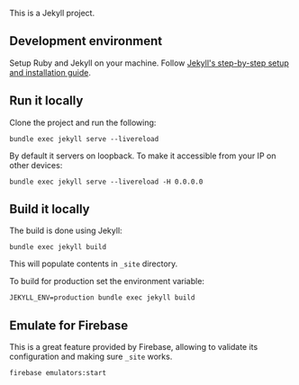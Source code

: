 This is a Jekyll project.

## Development environment

Setup Ruby and Jekyll on your machine. Follow [Jekyll's step-by-step setup and installation guide](https://jekyllrb.com/docs/step-by-step/01-setup/).

## Run it locally

Clone the project and run the following:

```
bundle exec jekyll serve --livereload
```

By default it servers on loopback. To make it accessible from your IP on other devices:

```
bundle exec jekyll serve --livereload -H 0.0.0.0
```

## Build it locally

The build is done using Jekyll:

```
bundle exec jekyll build
```

This will populate contents in ```_site``` directory.

To build for production set the environment variable:

```
JEKYLL_ENV=production bundle exec jekyll build
```

## Emulate for Firebase

This is a great feature provided by Firebase, allowing to validate its configuration and making sure ```_site``` works.

```
firebase emulators:start
```
